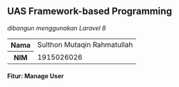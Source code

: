 ## UAS Framework-based Programming
_dibangun menggunakan Laravel 8_

<table>
  <tr>
    <th>Nama</th>
    <td>Sulthon Mutaqin Rahmatullah</td>
  </tr>
  <tr>
    <th>NIM</th>
    <td>1915026026</td>
  </tr>
</table>

#### Fitur: Manage User
